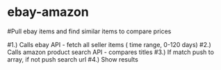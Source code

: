 # ebay-amazon
#Pull ebay items and find similar items to compare prices


#1.) Calls ebay API - fetch all seller items ( time range, 0-120 days)
#2.) Calls amazon product search API - compares titles
#3.) If match push to array, if not push search url
#4.) Show results
